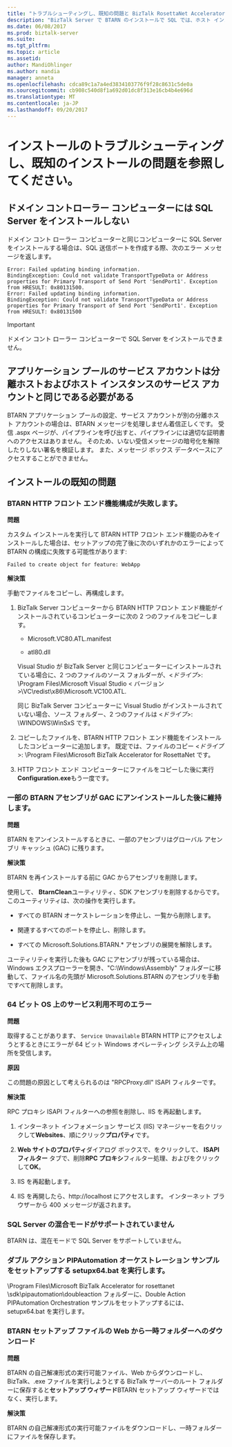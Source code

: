 ```yaml
---
title: "トラブルシューティングし、既知の問題と BizTalk RosettaNet Accelerator (BTARN) が BizTalk Server にインストール |Microsoft ドキュメント\""
description: "BizTalk Server で BTARN のインストールで SQL では、ホスト インスタンス、および既知のエラーのサービス アカウントをインストールするための推奨事項"
ms.date: 06/08/2017
ms.prod: biztalk-server
ms.suite: 
ms.tgt_pltfrm: 
ms.topic: article
ms.assetid: 
author: MandiOhlinger
ms.author: mandia
manager: anneta
ms.openlocfilehash: cdca89c1a7a4ed3834103776f9f28c8631c5de0a
ms.sourcegitcommit: cb908c540d8f1a692d01dc8f313e16cb4b4e696d
ms.translationtype: MT
ms.contentlocale: ja-JP
ms.lasthandoff: 09/20/2017
---
```

# <a name="troubleshoot-the-installation-and-see-the-known-install-issues"></a>インストールのトラブルシューティングし、既知のインストールの問題を参照してください。

  
## <a name="do-not-install-sql-server-on-the-domain-controller-computer"></a>ドメイン コントローラー コンピューターには SQL Server をインストールしない  
 ドメイン コント ローラー コンピューターと同じコンピューターに SQL Server をインストールする場合は、SQL 送信ポートを作成する際、次のエラー メッセージを返します。  
  
```
Error: Failed updating binding information.  
BindingException: Could not validate TransportTypeData or Address properties for Primary Transport of Send Port 'SendPort1'. Exception from HRESULT: 0x80131500.  
Error: Failed updating binding information.  
BindingException: Could not validate TransportTypeData or Address properties for Primary Transport of Send Port 'SendPort1'. Exception from HRESULT: 0x80131500  

```
  
> [!IMPORTANT]
>  ドメイン コント ローラー コンピューターで SQL Server をインストールできません。  
  
## <a name="service-account-for-the-application-pools-must-be-the-same-as-the-service-account-for-the-isolated-host-and-host-instances"></a>アプリケーション プールのサービス アカウントは分離ホストおよびホスト インスタンスのサービス アカウントと同じである必要がある  
 BTARN アプリケーション プールの設定、サービス アカウントが別の分離ホスト アカウントの場合は、BTARN メッセージを処理しません着信正しくです。 受信 .aspx ページが、パイプラインを呼び出すと、パイプラインには適切な証明書へのアクセスはありません。 そのため、いない受信メッセージの暗号化を解除したりしない署名を検証します。 また、メッセージ ボックス データベースにアクセスすることができません。  
  

## <a name="known-install-issues"></a>インストールの既知の問題

  
### <a name="btarn-http-front-end-feature-configuration-fails"></a>BTARN HTTP フロント エンド機能構成が失敗します。  
 **問題**  
  
 カスタム インストールを実行して BTARN HTTP フロント エンド機能のみをインストールした場合は、セットアップの完了後に次のいずれかのエラーによって BTARN の構成に失敗する可能性があります: 

`Failed to create object for feature: WebApp`  
  
 **解決策**  
  
手動でファイルをコピーし、再構成します。 
  
1.  BizTalk Server コンピューターから BTARN HTTP フロント エンド機能がインストールされているコンピューターに次の 2 つのファイルをコピーします。
  
    -   Microsoft.VC80.ATL.manifest  
  
    -   atl80.dll  
  
     Visual Studio が BizTalk Server と同じコンピューターにインストールされている場合に、2 つのファイルのソース フォルダーが、<*ドライブ*>: \Program Files\Microsoft Visual Studio < バージョン\>\VC\redist\x86\Microsoft.VC100.ATL.  
  
     同じ BizTalk Server コンピューターに Visual Studio がインストールされていない場合、ソース フォルダー、2 つのファイルは <*ドライブ*>: \WINDOWS\WinSxS です。  
  
2.  コピーしたファイルを、BTARN HTTP フロント エンド機能をインストールしたコンピューターに追加します。 既定では、ファイルのコピー <*ドライブ*>: \Program Files\Microsoft BizTalk Accelerator for RosettaNet です。  
  
3.  HTTP フロント エンド コンピューターにファイルをコピーした後に実行**Configuration.exe**もう一度です。  
  
### <a name="some-btarn-assemblies-stay-in-gac-after-uninstalling"></a>一部の BTARN アセンブリが GAC にアンインストールした後に維持します。  
 **問題**  
  
 BTARN をアンインストールするときに、一部のアセンブリはグローバル アセンブリ キャッシュ (GAC) に残ります。  
  
 **解決策**  
  
 BTARN を再インストールする前に GAC からアセンブリを削除します。  
  
 使用して、 **BtarnClean**ユーティリティ、SDK アセンブリを削除するからです。 このユーティリティは、次の操作を実行します。  
  
-   すべての BTARN オーケストレーションを停止し、一覧から削除します。  
  
-   関連するすべてのポートを停止し、削除します。  
  
-   すべての Microsoft.Solutions.BTARN.* アセンブリの展開を解除します。  
  
 ユーティリティを実行した後も GAC にアセンブリが残っている場合は、Windows エクスプローラーを開き、"C:\Windows\Assembly" フォルダーに移動して、ファイル名の先頭が Microsoft.Solutions.BTARN のアセンブリを手動ですべて削除します。  
  
### <a name="service-unavailable-error-on-64-bit-os"></a>64 ビット OS 上のサービス利用不可のエラー
 **問題**  
  
 取得することがあります、 `Service Unavailable` BTARN HTTP にアクセスしようとするときにエラーが 64 ビット Windows オペレーティング システム上の場所を受信します。  
  
 **原因**  
  
 この問題の原因として考えられるのは "RPCProxy.dll" ISAPI フィルターです。  
  
 **解決策**  
  
RPC プロキシ ISAPI フィルターへの参照を削除し、IIS を再起動します。
  
1.  インターネット インフォメーション サービス (IIS) マネージャーを右クリックして**Websites**、順にクリック**プロパティ**です。  
  
2.  **Web サイトのプロパティ**ダイアログ ボックスで、をクリックして、 **ISAPI フィルター**  タブで、削除**RPC プロキシ**フィルター処理、およびをクリックして**OK**。  
  
3.  IIS を再起動します。  
  
4.  IIS を再開したら、http://localhost にアクセスします。 インターネット ブラウザーから 400 メッセージが返されます。  
  
### <a name="sql-server-mixed-mode-not-supported"></a>SQL Server の混合モードがサポートされていません  
BTARN は、混在モードで SQL Server をサポートしていません。  
  
### <a name="run-setupx64bat-to-set-up-the-double-action-pipautomation-orchestration-sample"></a>ダブル アクション PIPAutomation オーケストレーション サンプルをセットアップする setupx64.bat を実行します。 

\Program Files\Microsoft BizTalk Accelerator for rosettanet \sdk\pipautomation\doubleaction フォルダーに、Double Action PIPAutomation Orchestration サンプルをセットアップするには、setupx64.bat を実行します。
  
### <a name="download-the-btarn-setup-file-from-the-web-to-a-temp-folder"></a>BTARN セットアップ ファイルの Web から一時フォルダーへのダウンロード  
 **問題**  
  
 BTARN の自己解凍形式の実行可能ファイル、Web からダウンロードし、BizTalk、.exe ファイルを実行しようとする BizTalk サーバーのルート フォルダーに保存すると**セットアップ ウィザード**BTARN セットアップ ウィザードではなく、実行します。  
  
 **解決策**  
  
 BTARN の自己解凍形式の実行可能ファイルをダウンロードし、一時フォルダーにファイルを保存します。
